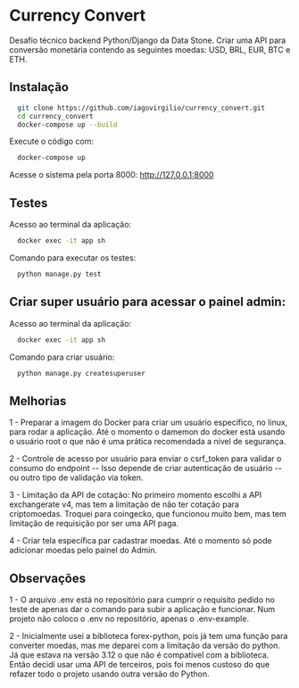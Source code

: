 
# Currency Convert

Desafio técnico  backend Python/Django da Data Stone. Criar uma API para conversão monetária contendo as seguintes moedas: USD, BRL, EUR, BTC e ETH.


## Instalação

```bash
  git clone https://github.com/iagovirgilio/currency_convert.git
  cd currency_convert
  docker-compose up --build
```


Execute o código com:
```bash
  docker-compose up
```

Acesse o sistema pela porta 8000:
http://127.0.0.1:8000

## Testes

Acesso ao terminal da aplicação:
```bash
  docker exec -it app sh
```

Comando para executar os testes:
```bash
  python manage.py test
```

## Criar super usuário para acessar o painel admin:

Acesso ao terminal da aplicação:
```bash
  docker exec -it app sh
```

Comando para criar usuário:
```bash
  python manage.py createsuperuser
```

## Melhorias

1 - Preparar a imagem do Docker para criar um usuário específico, no linux, para rodar a aplicação. Até o momento o damemon do docker está usando o usuário root o que não é uma prática recomendada a nível de segurança.

2 - Controle de acesso por usuário para enviar o csrf_token para validar o consumo do endpoint -- Isso depende de criar autenticação de usuário -- ou outro tipo de validação via token.

3 - Limitação da API de cotação: No primeiro momento escolhi a API exchangerate v4, mas tem a limitação de não ter cotação para criptomoedas. Troquei para coingecko, que funcionou muito bem, mas tem limitação de requisição por ser uma API paga.

4 - Criar tela específica par cadastrar moedas. Até o momento só pode adicionar moedas pelo painel do Admin.

## Observações

1 - O arquivo .env está no repositório para cumprir o requisito pedido no teste de apenas dar o comando para subir a aplicação e funcionar. Num projeto não coloco o .env no repositório, apenas o .env-example.

2 - Inicialmente usei a biblioteca forex-python, pois já tem uma função para converter moedas, mas me deparei com a limitação da versão do python. Já que estava na versão 3.12 o que não é compatível com a biblioteca. Então decidi usar uma API de terceiros, pois foi menos custoso do que refazer todo o projeto usando outra versão do Python.
